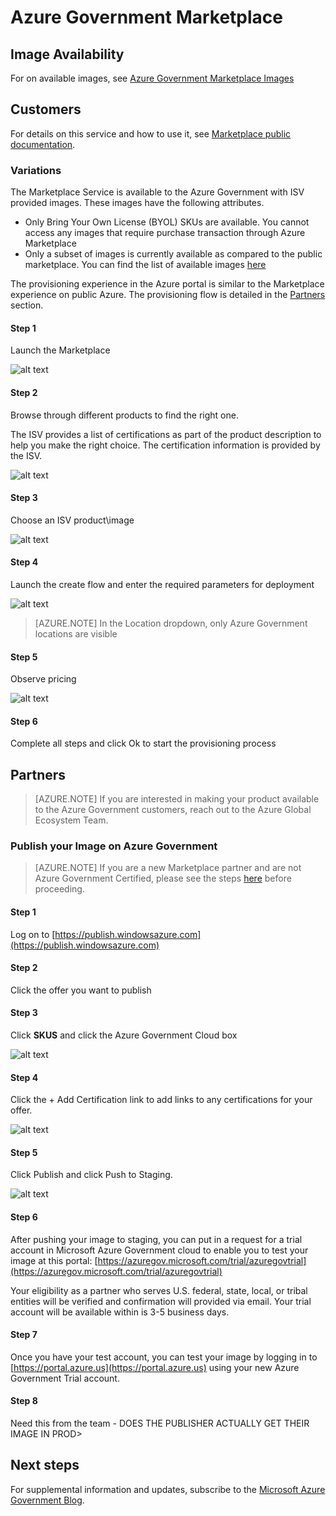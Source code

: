 <properties
	pageTitle="Azure Government documentation | Microsoft Azure"
	description="This provides a comparison of features and guidance on developing applications for Azure Government."
	services="Azure-Government"
	cloud="gov"
	documentationCenter=""
	authors="ryansoc"
	manager="zakramer"
	editor=""/>

<tags	ms.service="multiple"
	ms.devlang="na"
	ms.topic="article"
	ms.tgt_pltfrm="na"
	ms.workload="azure-government"
	ms.date="10/20/2016"
	ms.author="ryansoc"/>


# Azure Government Marketplace
## Image Availability
For on available images, see [Azure Government Marketplace Images](../azure-government-image-gallery.md)

##  Customers
For details on this service and how to use it, see [Marketplace public documentation](https://azure.microsoft.com/marketplace/?source=datamarket).

### Variations
The Marketplace Service is available to the Azure Government with ISV provided images. These images have the following attributes.

- Only Bring Your Own License (BYOL) SKUs are available. You cannot access any images that require purchase transaction through Azure Marketplace
- Only a subset of images is currently available as compared to the public marketplace. You can find the list of available images [here](../azure-government-image-gallery.md) 

The provisioning experience in the Azure portal is similar to the Marketplace experience on public Azure. The provisioning flow is detailed in the [Partners](#Partners) section.

#### Step 1
Launch the Marketplace

![alt text](./media/government-manage-marketplace-launch.png)  

#### Step 2
Browse through different products to find the right one.

The ISV provides a list of certifications as part of the product description to help you make the right choice. The certification information is provided by the ISV.

![alt text](./media/government-manage-marketplace-service.png)

#### Step 3
Choose an ISV product\image

![alt text](./media/government-manage-marketplace-image.png)

#### Step 4
Launch the create flow and enter the required parameters for deployment

![alt text](./media/government-manage-marketplace-deployment.png)

>[AZURE.NOTE] In the Location dropdown, only Azure Government locations are visible

#### Step 5
Observe pricing

![alt text](./media/government-manage-marketplace-pricing.png)

#### Step 6
Complete all steps and click Ok to start the provisioning process

## Partners

>[AZURE.NOTE] If you are interested in making your product available to the Azure Government customers, reach out to the Azure Global Ecosystem Team. <Need alias>

### Publish your Image on Azure Government 
 
>[AZURE.NOTE] If you are a new Marketplace partner and are not Azure Government Certified, please see the steps [here](../marketplace-publishing/marketplace-publishing-getting-started.md) before proceeding.

#### Step 1 	
Log on to [https://publish.windowsazure.com](https://publish.windowsazure.com)

#### Step 2
Click the offer you want to publish

#### Step 3
Click **SKUS** and click the Azure Government Cloud box

![alt text](./media/government-manage-marketplace-partner-1.png)

#### Step 4
Click the + Add Certification link to add links to any certifications for your offer.

![alt text](./media/government-manage-marketplace-partner-2.png)

#### Step 5
Click Publish and click Push to Staging.

![alt text](./media/government-manage-marketplace-partner-3.png)

#### Step 6
After pushing your image to staging, you can put in a request for a trial account in Microsoft Azure Government cloud to enable you to test your image at this portal: [https://azuregov.microsoft.com/trial/azuregovtrial](https://azuregov.microsoft.com/trial/azuregovtrial)

Your eligibility as a partner who serves U.S. federal, state, local, or tribal entities will be verified and confirmation will provided via email.  Your trial account will be available within is 3-5 business days.

#### Step 7
Once you have your test account, you can test your image by logging in to [https://portal.azure.us](https://portal.azure.us) using your new Azure Government Trial account.

#### Step 8
Need this from the team - DOES THE PUBLISHER ACTUALLY GET THEIR IMAGE IN PROD>

## Next steps

For supplemental information and updates, subscribe to the [Microsoft Azure Government Blog](https://blogs.msdn.microsoft.com/azuregov/).
